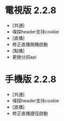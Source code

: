# 電視版 2.2.8

* [共通]
* 嗅探header支持cookie
* [直播]
* 修正直播開機啟動
* [點播]
* 更換分詞api

# 手機版 2.2.8

* [共通]
* 嗅探header支持cookie
* [直播]
* 修正直播捷徑啟動